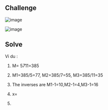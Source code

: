 ## Challenge 

![image](https://github.com/user-attachments/assets/b80b857a-3e57-4aed-a5a0-dc2500ea83d0)

![image](https://github.com/user-attachments/assets/584a993c-f2c0-4152-a41f-4bcc0396d689)

## Solve

Vi du :

1. M= 5*7*11=385

2. M1=385/5=77,   M2=385/7=55,  M3=385/11=35

3. The inverses are M1-1=10,M2-1=4,M3-1=16

4. x= 
5. 


